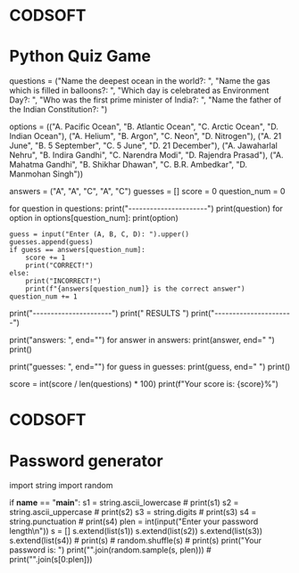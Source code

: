 # CODSOFT
# Python Quiz Game

questions = ("Name the deepest ocean in the world?: ",
             "Name the gas which is filled in balloons?: ",
             "Which day is celebrated as Environment Day?: ",
             "Who was the first prime minister of India?: ",
             "Name the father of the Indian Constitution?: ")

options = (("A. Pacific Ocean", "B. Atlantic Ocean", "C. Arctic Ocean", "D. Indian Ocean"),
           ("A. Helium", "B. Argon", "C. Neon", "D. Nitrogen"),
           ("A. 21 June", "B. 5 September", "C. 5 June", "D. 21 December"),
           ("A. Jawaharlal Nehru", "B. Indira Gandhi", "C. Narendra Modi", "D. Rajendra Prasad"),
           ("A. Mahatma Gandhi", "B. Shikhar Dhawan", "C. B.R. Ambedkar", "D. Manmohan Singh"))

answers = ("A", "A", "C", "A", "C")
guesses = []
score = 0
question_num = 0

for question in questions:
    print("----------------------")
    print(question)
    for option in options[question_num]:
        print(option)

    guess = input("Enter (A, B, C, D): ").upper()
    guesses.append(guess)
    if guess == answers[question_num]:
        score += 1
        print("CORRECT!")
    else:
        print("INCORRECT!")
        print(f"{answers[question_num]} is the correct answer")
    question_num += 1

print("----------------------")
print("       RESULTS        ")
print("----------------------")

print("answers: ", end="")
for answer in answers:
    print(answer, end=" ")
print()

print("guesses: ", end="")
for guess in guesses:
    print(guess, end=" ")
print()

score = int(score / len(questions) * 100)
print(f"Your score is: {score}%")

# CODSOFT
# Password generator

import string
import random

if __name__ == "__main__":
    s1 = string.ascii_lowercase
    # print(s1)
    s2 = string.ascii_uppercase
    # print(s2)
    s3 = string.digits
    # print(s3)
    s4 = string.punctuation
    # print(s4)
    plen = int(input("Enter your password length\n"))
    s = []
    s.extend(list(s1))
    s.extend(list(s2))
    s.extend(list(s3))
    s.extend(list(s4))
    # print(s)
    # random.shuffle(s)
    # print(s)
    print("Your password is: ")
    print("".join(random.sample(s, plen)))
    # print("".join(s[0:plen]))
